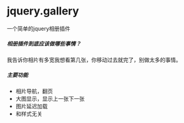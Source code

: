 jquery.gallery
==============

一个简单的jquery相册插件 

##### 相册插件到底应该做哪些事情？

我告诉你相片有多宽我想看第几张，你移动过去就完了，别做太多的事情。

##### 主要功能

* 相片导航，翻页
* 大图显示，显示上一张下一张
* 图片延迟加载
* 和样式无关
